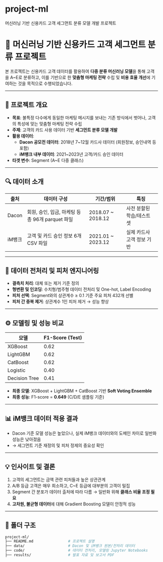 # project-ml
머신러닝 기반 신용카드 고객 세그먼트 분류 모델 개발 프로젝트

# 🧠 머신러닝 기반 신용카드 고객 세그먼트 분류 프로젝트

본 프로젝트는 신용카드 고객 데이터를 활용하여 **다중 분류 머신러닝 모델**을 통해 고객을 A~E로 분류하고, 이를 기반으로 한 **맞춤형 마케팅 전략** 수립 및 **비용 효율 개선**에 기여하는 것을 목적으로 수행되었습니다.

---

## 📌 프로젝트 개요

- **목표**: 불특정 다수에게 동일한 마케팅 메시지를 보내는 기존 방식에서 벗어나, 고객의 특성에 맞는 맞춤형 마케팅 전략 수립
- **주제**: 고객의 카드 사용 데이터 기반 **세그먼트 분류 모델 개발**
- **활용 데이터**:
  - **Dacon 공모전 데이터**: 2018년 7~12월 카드사 데이터 (회원정보, 승인내역 등 포함)
  - **iM뱅크 내부 데이터**: 2021~2023년 고객/카드 승인 데이터
- **타겟 변수**: Segment (A~E 다중 클래스)

---

## 🔍 데이터 소개

| 출처       | 데이터 구성 | 기간/범위     | 특징 |
|------------|-------------|---------------|------|
| Dacon      | 회원, 승인, 입금, 마케팅 등 총 96개 parquet 파일 | 2018.07 ~ 2018.12 | 사전 분할된 학습/테스트 셋 |
| iM뱅크     | 고객 및 카드 승인 정보 6개 CSV 파일 | 2021.01 ~ 2023.12 | 실제 카드사 고객 정보 기반 |

---

## 🧪 데이터 전처리 및 피처 엔지니어링

- **결측치 처리**: 대체 또는 제거 기준 정의
- **형변환 및 인코딩**: 수치형/범주형 데이터 전처리 및 One-hot, Label Encoding
- **피처 선택**: Segment와의 상관계수 ≥ 0.1 기준 주요 피처 432개 선별
- **피처 간 중복 제거**: 상관계수 1인 피처 제거 → 성능 향상

---

## ⚙ 모델링 및 성능 비교

| 모델          | F1-Score (Test) |
|---------------|----------------|
| XGBoost       | 0.62           |
| LightGBM      | 0.62           |
| CatBoost      | 0.62           |
| Logistic      | 0.40           |
| Decision Tree | 0.41           |

- **최종 모델**: XGBoost + LightGBM + CatBoost 기반 **Soft Voting Ensemble**
- **최종 성능**: F1-score = **0.649** (C/D/E 샘플링 기준)

---

## 📊 iM뱅크 데이터 적용 결과

- Dacon 기준 모델 성능은 높았으나, 실제 iM뱅크 데이터와의 도메인 차이로 일반화 성능은 낮아졌음
- → 세그먼트 기준 재정의 및 피처 정제의 중요성 확인

---

## 💡 인사이트 및 결론

1. 고객의 세그먼트는 금액 관련 피처들과 높은 상관관계
2. A/B 등급 고객은 매우 희소하고, C~E 등급에 대부분의 고객이 밀집
3. Segment 간 분포가 데이터 출처에 따라 다름 → 일반화 위해 **클래스 비율 조정 필요**
4. **고차원, 불균형 데이터**에 대해 Gradient Boosting 모델이 안정적 성능

---

## 🧩 폴더 구조

```bash
project-ml/
├── README.md                # 프로젝트 설명
├── data/                    # Dacon 및 iM뱅크 원본/전처리 데이터
├── code/                    # 데이터 전처리, 모델링 Jupyter Notebooks
├── results/                 # 발표 자료 및 보고서 PDF
